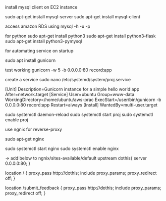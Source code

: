 install mysql client on EC2 instance

sudo apt-get install mysql-server
sudo apt-get install mysql-client

access amazon RDS using mysql -h <endpoint> -u <user> -p

for python
sudo apt-get install python3
sudo apt-get install python3-flask
sudo apt-get install python3-pymysql

for automating service on startup

sudo apt install gunicorn

test working
gunicorn -w 5 -b 0.0.0.0:80 record:app

create a service
sudo nano /etc/systemd/system/proj.service

[Unit]
Description=Gunicorn instance for a simple hello world app
After=network.target
[Service]
User=ubuntu
Group=www-data
WorkingDirectory=/home/ubuntu/aws-prac
ExecStart=/user/bin/gunicorn -b 0.0.0.0:80 record:app
Restart=always
[Install]
WantedBy=multi-user.target


sudo systemctl daemon-reload
sudo systemctl start proj
sudo systemctl enable proj

use ngnix for reverse-proxy

sudo apt-get nginx

sudo systemctl start nginx
sudo systemctl enable nginx

-> add below to ngnix/sites-available/default
upstream dothis{
    server 0.0.0.0:80;
}

location / {
    proxy_pass http://dothis;
    include proxy_params;
    proxy_redirect off;
}

location /submit_feedback {
    proxy_pass http://dothis;
    include proxy_params;
    proxy_redirect off;
}
